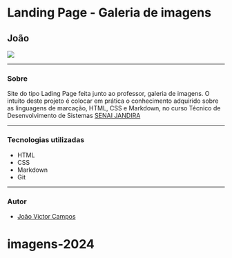 # Landing Page - Galeria de imagens

## João

![](./Captura%20de%20Tela%202024-09-04%20às%2011.44.04.png)

---

### Sobre
Site do tipo Lading Page feita junto ao professor, galeria de imagens.
O intuito deste projeto é colocar em prática o conhecimento
adquirido  sobre as linguagens de marcação, HTML, CSS e Markdown, no curso Técnico de Desenvolvimento de Sistemas [SENAI JANDIRA](https://sp.senai.br/unidade/jandira/)

---

### Tecnologias utilizadas

- HTML
- CSS
- Markdown
- Git

---

### Autor
- [João Victor Campos](https://github.com/campoos)
# imagens-2024
